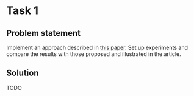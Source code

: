 # Task 1

## Problem statement
Implement an approach described in [this paper](https://arxiv.org/abs/1808.00158).
Set up experiments and compare the results with those proposed and illustrated in the article.

## Solution
TODO
